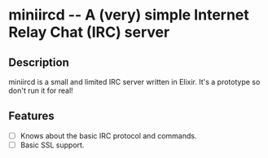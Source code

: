 # miniircd -- A (very) simple Internet Relay Chat (IRC) server

## Description
miniircd is a small and limited IRC server written in Elixir. It's a prototype so don't run it for real!


## Features

- [ ] Knows about the basic IRC protocol and commands.
- [ ] Basic SSL support.
